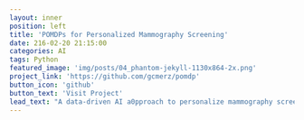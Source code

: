 ```yaml
---
layout: inner
position: left
title: 'POMDPs for Personalized Mammography Screening'
date: 216-02-20 21:15:00
categories: AI 
tags: Python
featured_image: 'img/posts/04_phantom-jekyll-1130x864-2x.png'
project_link: 'https://github.com/gcmerz/pomdp'
button_icon: 'github'
button_text: 'Visit Project'
lead_text: "A data-driven AI a0pproach to personalize mammography screening decisions"
---
```

